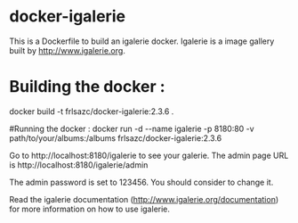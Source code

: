 # docker-igalerie

This is a Dockerfile to build an igalerie docker.
Igalerie is a image gallery built by http://www.igalerie.org.

# Building the docker : 
docker build -t frlsazc/docker-igalerie:2.3.6 .

#Running the docker :
docker run -d --name igalerie -p 8180:80 -v path/to/your/albums:/albums frlsazc/docker-igalerie:2.3.6

Go to http://localhost:8180/igalerie to see your galerie.
The admin page URL is http://localhost:8180/igalerie/admin 

The admin password is set to 123456. You should consider to change it.

Read the igalerie documentation (http://www.igalerie.org/documentation) for more information on how to use igalerie.

